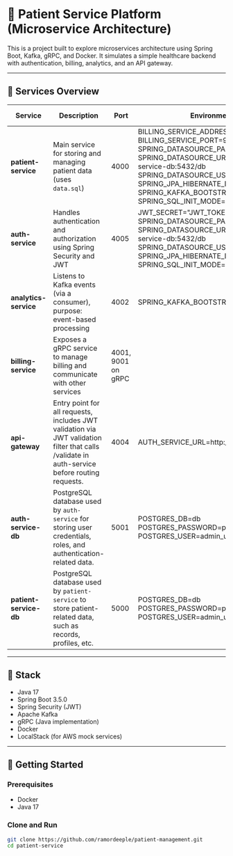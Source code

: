 # 🏥 Patient Service Platform (Microservice Architecture)

This is a project built to explore microservices architecture using Spring Boot, Kafka, gRPC, and Docker. It simulates a simple healthcare backend with authentication, billing, analytics, and an API gateway.

---

## 🧩 Services Overview

| Service                | Description                                                                                                                                   | Port               | Environment variables                                                                                                                                                                                                                                                                                                                          | Run options        |
|------------------------|-----------------------------------------------------------------------------------------------------------------------------------------------|--------------------|------------------------------------------------------------------------------------------------------------------------------------------------------------------------------------------------------------------------------------------------------------------------------------------------------------------------------------------------|--------------------|
| **patient-service**    | Main service for storing and managing patient data (uses `data.sql`)                                                                          | 4000               | BILLING_SERVICE_ADDRESS=billing-service<br>BILLING_SERVICE_PORT=9001<br>SPRING_DATASOURCE_PASSWORD=password<br>SPRING_DATASOURCE_URL=jdbc:postgresql://patient-service-db:5432/db<br>SPRING_DATASOURCE_USERNAME=admin_user<br>SPRING_JPA_HIBERNATE_DDL_AUTO=update<br>SPRING_KAFKA_BOOTSTRAP_SERVERS=kafka:9092<br>SPRING_SQL_INIT_MODE=always | --network internal |
| **auth-service**       | Handles authentication and authorization using Spring Security and JWT                                                                        | 4005               | JWT_SECRET="JWT_TOKEN"<br>SPRING_DATASOURCE_PASSWORD=password<br>SPRING_DATASOURCE_URL=jdbc:postgresql://auth-service-db:5432/db<br>SPRING_DATASOURCE_USERNAME=admin_user<br>SPRING_JPA_HIBERNATE_DDL_AUTO=update<br>SPRING_SQL_INIT_MODE=always                                                                                               | --network internal |
| **analytics-service**  | Listens to Kafka events (via a consumer), purpose: event-based processing                                                                     | 4002               | SPRING_KAFKA_BOOTSTRAP_SERVERS=kafka:9092                                                                                                                                                                                                                                                                                                      | --network internal |
| **billing-service**    | Exposes a gRPC service to manage billing and communicate with other services                                                                  | 4001, 9001 on gRPC |                                                                                                                                                                                                                                                                                                                                                | --network internal |
| **api-gateway**        | Entry point for all requests, includes JWT validation via JWT validation filter that calls /validate in auth-service before routing requests. | 4004               | AUTH_SERVICE_URL=http://auth-service:4005                                                                                                                                                                                                                                                                                                      | --network internal |
| **auth-service-db**    | PostgreSQL database used by `auth-service` for storing user credentials, roles, and authentication-related data.                              | 5001               | POSTGRES_DB=db<br>POSTGRES_PASSWORD=password<br>POSTGRES_USER=admin_user                                                                                                                                                                                                                                                                       | --network internal |
| **patient-service-db** | PostgreSQL database used by `patient-service` to store patient-related data, such as records, profiles, etc.                                  | 5000               | POSTGRES_DB=db<br>POSTGRES_PASSWORD=password<br>POSTGRES_USER=admin_user                                                                                                                                                                                                                                                                       | --network internal |

---



## 🔧 Stack

- Java 17
- Spring Boot 3.5.0
- Spring Security (JWT)
- Apache Kafka
- gRPC (Java implementation)
- Docker
- LocalStack (for AWS mock services)

---

## 🚀 Getting Started

### Prerequisites

- Docker 
- Java 17


### Clone and Run

```bash
git clone https://github.com/ramordeeple/patient-management.git
cd patient-service


